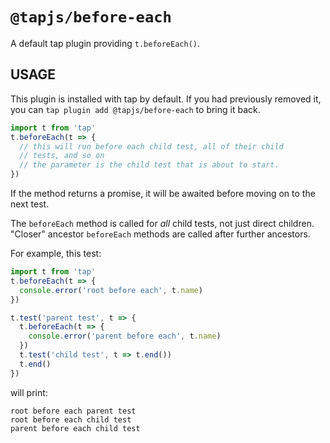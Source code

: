 # `@tapjs/before-each`

A default tap plugin providing `t.beforeEach()`.

## USAGE

This plugin is installed with tap by default. If you had
previously removed it, you can `tap plugin add @tapjs/before-each` to
bring it back.

```ts
import t from 'tap'
t.beforeEach(t => {
  // this will run before each child test, all of their child
  // tests, and so on
  // the parameter is the child test that is about to start.
})
```

If the method returns a promise, it will be awaited before moving
on to the next test.

The `beforeEach` method is called for _all_ child tests, not just
direct children. "Closer" ancestor `beforeEach` methods are called
after further ancestors.

For example, this test:

```js
import t from 'tap'
t.beforeEach(t => {
  console.error('root before each', t.name)
})

t.test('parent test', t => {
  t.beforeEach(t => {
    console.error('parent before each', t.name)
  })
  t.test('child test', t => t.end())
  t.end()
})
```

will print:

```
root before each parent test
root before each child test
parent before each child test
```

